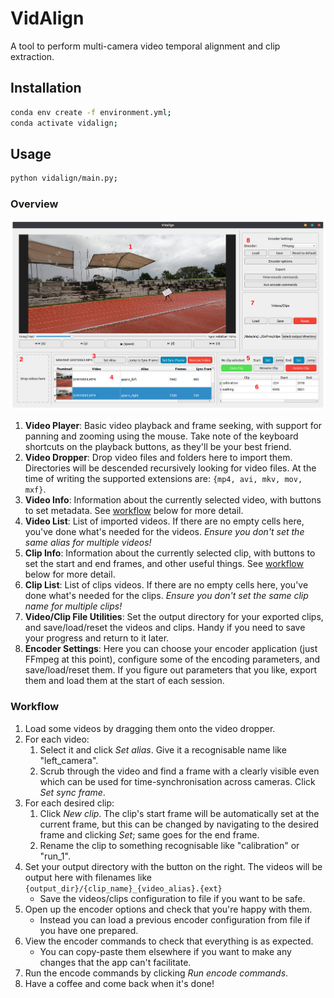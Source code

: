 # VidAlign

A tool to perform multi-camera video temporal alignment and clip extraction.

## Installation

```bash
conda env create -f environment.yml;
conda activate vidalign;
```

## Usage

```bash
python vidalign/main.py;
```

### Overview

![screenshot](vidalign/assets/ui_screenshot.png)

1. **Video Player**: Basic video playback and frame seeking, with support for panning and zooming using the mouse. Take note of the keyboard shortcuts on the playback buttons, as they'll be your best friend.
2. **Video Dropper**: Drop video files and folders here to import them. Directories will be descended recursively looking for video files. At the time of writing the supported extensions are: `{mp4, avi, mkv, mov, mxf}`.
3. **Video Info**: Information about the currently selected video, with buttons to set metadata. See [workflow](#workflow) below for more detail.
4. **Video List**: List of imported videos. If there are no empty cells here, you've done what's needed for the videos. _Ensure you don't set the same alias for multiple videos!_
5. **Clip Info**: Information about the currently selected clip, with buttons to set the start and end frames, and other useful things. See [workflow](#workflow) below for more detail.
6. **Clip List**: List of clips videos. If there are no empty cells here, you've done what's needed for the clips. _Ensure you don't set the same clip name for multiple clips!_
7. **Video/Clip File Utilities**: Set the output directory for your exported clips, and save/load/reset the videos and clips. Handy if you need to save your progress and return to it later.
8. **Encoder Settings**: Here you can choose your encoder application (just FFmpeg at this point), configure some of the encoding parameters, and save/load/reset them. If you figure out parameters that you like, export them and load them at the start of each session.

### Workflow

1. Load some videos by dragging them onto the video dropper.
1. For each video:
   1. Select it and click _Set alias_. Give it a recognisable name like "left_camera".
   1. Scrub through the video and find a frame with a clearly visible even which can be used for time-synchronisation across cameras. Click _Set sync frame_.
1. For each desired clip:
   1. Click _New clip_. The clip's start frame will be automatically set at the current frame, but this can be changed by navigating to the desired frame and clicking _Set_; same goes for the end frame.
   1. Rename the clip to something recognisable like "calibration" or "run_1".
1. Set your output directory with the button on the right. The videos will be output here with filenames like `{output_dir}/{clip_name}_{video_alias}.{ext}`
   - Save the videos/clips configuration to file if you want to be safe.
1. Open up the encoder options and check that you're happy with them.
   - Instead you can load a previous encoder configuration from file if you have one prepared.
1. View the encoder commands to check that everything is as expected.
   - You can copy-paste them elsewhere if you want to make any changes that the app can't facilitate.
1. Run the encode commands by clicking _Run encode commands_.
1. Have a coffee and come back when it's done!
